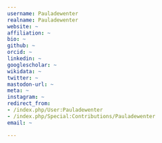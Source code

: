 ```yaml
---
username: Pauladewenter
realname: Pauladewenter
website: ~
affiliation: ~
bio: ~
github: ~
orcid: ~
linkedin: ~
googlescholar: ~
wikidata: ~
twitter: ~
mastodon-url: ~
meta: ~
instagram: ~
redirect_from:
- /index.php/User:Pauladewenter
- /index.php/Special:Contributions/Pauladewenter
email: ~

---
```


